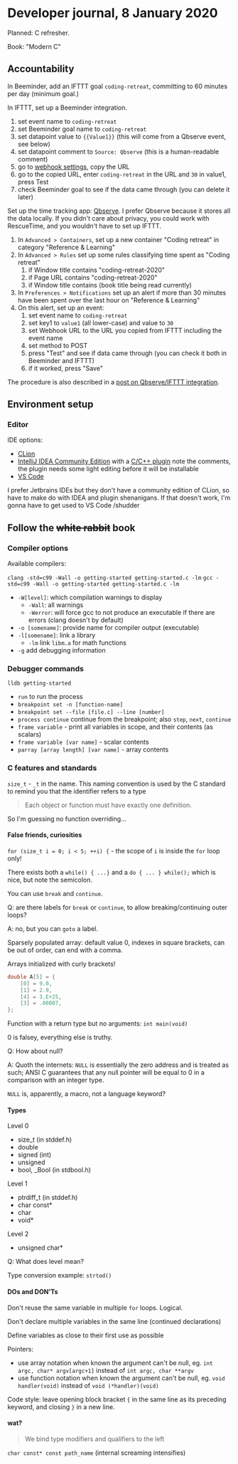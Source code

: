 # Developer journal, 8 January 2020

Planned: C refresher.

Book: "Modern C"

## Accountability

In Beeminder, add an IFTTT goal `coding-retreat`, committing to 60 minutes per day (minimum goal.)

In IFTTT, set up a Beeminder integration.

1. set event name to `coding-retreat`
2. set Beeminder goal name to `coding-retreat`
3. set datapoint value to `{{Value1}}` (this will come from a Qbserve event, see below)
4. set datapoint comment to `Source: Qbserve` (this is a human-readable comment)
5. go to [webhook settings](https://ifttt.com/maker_webhooks/settings), copy the URL
6. go to the copied URL, enter `coding-retreat` in the URL and `30` in value1, press Test
7. check Beeminder goal to see if the data came through (you can delete it later)

Set up the time tracking app: [Qbserve](https://qotoqot.com/qbserve/). I prefer Qbserve
because it stores all the data locally. If you didn't care about privacy, you could work with RescueTime,
and you wouldn't have to set up IFTTT.

1. In `Advanced > Containers`, set up a new container "Coding retreat" in category "Reference & Learning"
2. In `Advanced > Rules` set up some rules classifying time spent as "Coding retreat"
    1. if Window title contains "coding-retreat-2020"
    2. if Page URL contains "coding-retreat-2020"
    3. if Window title contains (book title being read currently)
3. In `Preferences > Notifications` set up an alert if more than 30 minutes have been spent over the last hour on "Reference & Learning"
4. On this alert, set up an event:
    1. set event name to `coding-retreat`
    2. set key1 to `value1` (all lower-case) and value to `30`
    3. set Webhook URL to the URL you copied from IFTTT including the event name
    4. set method to POST
    5. press "Test" and see if data came through (you can check it both in Beeminder and IFTTT)
    6. if it worked, press "Save"

The procedure is also described in a [post on Qbserve/IFTTT integration](https://qotoqot.com/qbserve/articles/integrations/).

## Environment setup

### Editor

IDE options:

- [CLion](https://www.jetbrains.com/clion/)
- [IntelliJ IDEA Community Edition](https://www.jetbrains.com/idea/download/) with a [C/C++ plugin](https://plugins.jetbrains.com/plugin/1373-c-c-)
    note the comments, the plugin needs some light editing before it will be installable
- [VS Code](https://code.visualstudio.com/)

I prefer Jetbrains IDEs but they don't have a community edition of CLion, so have to make do with IDEA and plugin shenanigans.
If that doesn't work, I'm gonna have to get used to VS Code /shudder

## Follow the ~~white rabbit~~ book

### Compiler options

Available compilers:

`clang -std=c99 -Wall -o getting-started getting-started.c -lm`
`gcc -std=c99 -Wall -o getting-started getting-started.c -lm`

- `-W[level]`: which compilation warnings to display
    - `-Wall`: all warnings
    - `-Werror`: will force gcc to not produce an executable if there are errors (clang doesn't by default)
- `-o [somename]`: provide name for compiler output (executable)
- `-l[somename]`: link a library 
    - `-lm` link `libm.a` for math functions
- `-g` add debugging information

### Debugger commands

`lldb getting-started`

- `run` to run the process
- `breakpoint set -n [function-name]`
- `breakpoint set --file [file.c] --line [number]`
- `process continue` continue from the breakpoint; also `step`, `next`, `continue`
- `frame variable` - print all variables in scope, and their contents (as scalars)
- `frame variable [var name]` - scalar contents
- `parray [array length] [var name]` - array contents

### C features and standards

`size_t` - `_t` in the name. This naming convention is used by the C standard to remind you that the identifier refers to a type

> Each object or function must have exactly one definition.

So I'm guessing no function overriding...

#### False friends, curiosities

`for (size_t i = 0; i < 5; ++i) {` - the scope of `i` is inside the `for` loop only!

There exists both a `while() { ...}` and a `do { ... } while();` which is nice, but note the semicolon.

You can use `break` and `continue`.

Q: are there labels for `break` or `continue`, to allow breaking/continuing outer loops? 

A: no, but you can `goto` a label.

Sparsely populated array: default value 0, indexes in square brackets, can be out of order, can end with a comma.

Arrays initialized with curly brackets!

```c
double A[5] = {
    [0] = 9.0,                                         
    [1] = 2.9,
    [4] = 3.E+25,                                   
    [3] = .00007,                                   
};
```

Function with a return type but no arguments: `int main(void)`

0 is falsey, everything else is truthy.

Q: How about null?

A: Quoth the internets: `NULL` is essentially the zero address and is treated as such;
ANSI C guarantees that any null pointer will be equal to 0 in a comparison with an integer type.

`NULL` is, apparently, a macro, not a language keyword?

#### Types

Level 0

- size_t (in stddef.h)
- double
- signed (int)
- unsigned
- bool, _Bool (in stdbool.h)

Level 1

- ptrdiff_t (in stddef.h)
- char const*
- char
- void*

Level 2

- unsigned char*

Q: What does level mean?

Type conversion example: `strtod()`

#### DOs and DON'Ts

Don't reuse the same variable in multiple `for` loops. Logical.

Don't declare multiple variables in the same line (continued declarations)

Define variables as close to their first use as possible

Pointers:

- use array notation when known the argument can't be null, eg. `int argc, char* argv[argc+1]` instead of `int argc, char **argv`
- use function notation when known the argument can't be null, eg. `void handler(void)` instead of `void (*handler)(void)`

Code style: leave opening block bracket `{` in the same line as its preceding keyword, and closing `}` in a new line.

#### wat?

> We bind type modifiers and qualifiers to the left

`char const* const path_name` (internal screaming intensifies)
